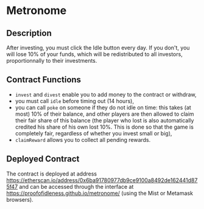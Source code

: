 # Metronome

## Description

After investing, you must click the Idle button every day. If you don't, you will lose 10%
of your funds, which will be redistributed to all investors, proportionnally to their investments.

## Contract Functions

* `invest` and `divest` enable you to add money to the contract or withdraw,
* you must call `idle` before timing out (14 hours),
* you can call `poke` on someone if they do not idle on time: this takes (at most) 10% of their balance, and other players are then allowed to claim their fair share of this balance
(the player who lost is also automatically credited his share of his own lost 10%. This is done so that the game is completely fair, regardless of whether you invest small or big),
* `claimReward` allows you to collect all pending rewards.

## Deployed Contract

The contract is deployed at address https://etherscan.io/address/0x6ba91780977db9ce9100a8492de162441d875f47 and can be accessed through the interface at https://proofofidleness.github.io/metronome/ (using the Mist or Metamask browsers).

